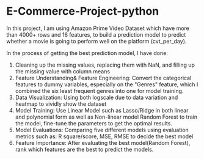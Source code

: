 # E-Commerce-Project-python
In this project, I am using Amazon Prime Video Dataset which have more than 4000+ rows and 16 features, 
to build a prediction model to predict whether a movie is going to perform well on the platform (cvt_per_day).

In the process of getting the best prediction model, I have done:
1. Cleaning up the missing values, replacing them with NaN, and filling up the missing value with column means
2. Feature Understanding& Feature Engineering: Convert the categorical features to dummy variables, especially on the "Genres" feature,
which I combined the six least frequent genres into one for model training.
3. Data Visualization: Using both logscale due to data variation and heatmap to vividly show the dataset
4. Model Training: Use Linear Model such as Lasso/Ridge in both linear and polynomial form as well as Non-linear model Random Forest 
to train the model, fine-tune the parameters to get the optimal results.
5. Model Evaluations: Comparing five different models using evaluation metrics such as: R square/score, MSE, RMSE to decide the best model
6. Feature Importance: After evaluating the best model(Random Forest), rank which features are the best to predict the models.


